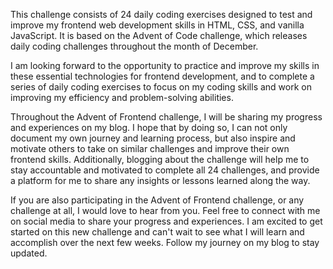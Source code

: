 This challenge consists of 24 daily coding exercises designed to test and improve my frontend web development skills in HTML, CSS, and vanilla JavaScript. It is based on the Advent of Code challenge, which releases daily coding challenges throughout the month of December.

I am looking forward to the opportunity to practice and improve my skills in these essential technologies for frontend development, and to complete a series of daily coding exercises to focus on my coding skills and work on improving my efficiency and problem-solving abilities.

Throughout the Advent of Frontend challenge, I will be sharing my progress and experiences on my blog. I hope that by doing so, I can not only document my own journey and learning process, but also inspire and motivate others to take on similar challenges and improve their own frontend skills. Additionally, blogging about the challenge will help me to stay accountable and motivated to complete all 24 challenges, and provide a platform for me to share any insights or lessons learned along the way.

If you are also participating in the Advent of Frontend challenge, or any challenge at all, I would love to hear from you. Feel free to connect with me on social media to share your progress and experiences. I am excited to get started on this new challenge and can't wait to see what I will learn and accomplish over the next few weeks. Follow my journey on my blog to stay updated.



